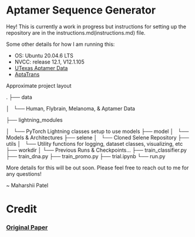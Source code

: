 # Aptamer Sequence Generator

Hey! This is currently a work in progress but instructions for setting up the repository are in the instructions.md(instructions.md) file.

Some other details for how I am running this:

- OS: Ubuntu 20.04.6 LTS
- NVCC: release 12.1, V12.1.105
- [UTexas Aptamer Data](https://sites.utexas.edu/aptamerdatabase/)
- [AptaTrans](https://github.com/pnumlb/AptaTrans)

Approximate project layout

.
├── data

│   └── Human, Flybrain, Melanoma, & Aptamer Data

├── lightning_modules

│   └── PyTorch Lightning classes setup to use models 
├── model
│   └── Models & Architectures
├── selene
│   └── Cloned Selene Repository
├── utils
│   └── Utility functions for logging, dataset classes, visualizing, etc
├── workdir
│   └── Previous Runs & Checkpoints...
├── train_classifier.py
├── train_dna.py
├── train_promo.py
├── trial.ipynb
└── run.py

More details for this will be out soon. Please feel free to reach out to me for any questions!

~ Maharshii Patel

# Credit

### [Original Paper](http://arxiv.org/abs/2402.05841)

